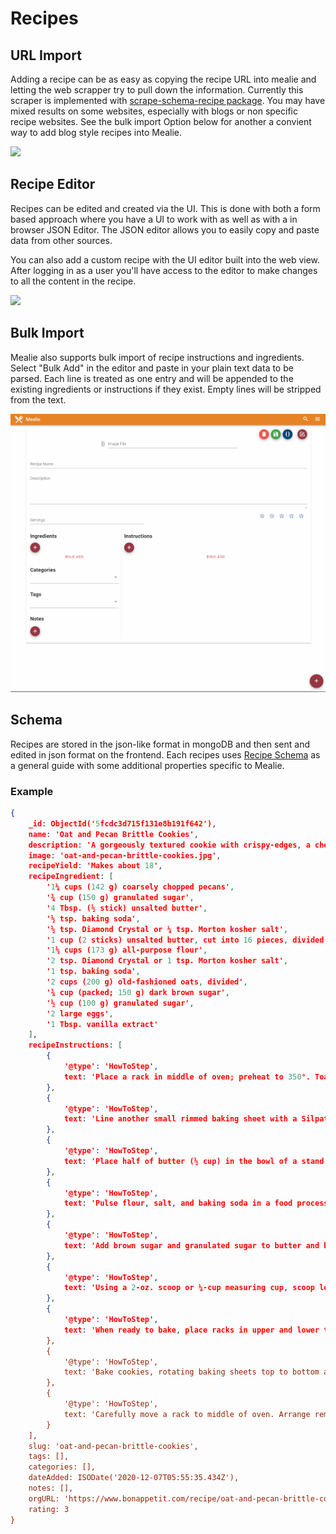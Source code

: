 # Recipes

## URL Import
Adding a recipe can be as easy as copying the recipe URL into mealie and letting the web scrapper try to pull down the information. Currently this scraper is implemented with [scrape-schema-recipe package](https://pypi.org/project/scrape-schema-recipe/). You may have mixed results on some websites, especially with blogs or non specific recipe websites. See the bulk import Option below for another a convient way to add blog style recipes into Mealie.


![](gifs/url-demo.gif)


## Recipe Editor
Recipes can be edited and created via the UI. This is done with both a form based approach where you have a UI to work with as well as with a in browser JSON Editor. The JSON editor allows you to easily copy and paste data from other sources. 

You can also add a custom recipe with the UI editor built into the web view. After logging in as a user you'll have access to the editor to make changes to all the content in the recipe. 

![](gifs/editor-demo.gif)

## Bulk Import
Mealie also supports bulk import of recipe instructions and ingredients. Select "Bulk Add" in the editor and paste in your plain text data to be parsed. Each line is treated as one entry and will be appended to the existing ingredients or instructions if they exist. Empty lines will be stripped from the text.

![](gifs/bulk-add-demo.gif)

## Schema 
Recipes are stored in the json-like format in mongoDB and then sent and edited in json format on the frontend. Each recipes uses [Recipe Schema](https://schema.org/Recipe) as a general guide with some additional properties specific to Mealie.

### Example
```json
{
    _id: ObjectId('5fcdc3d715f131e8b191f642'),
    name: 'Oat and Pecan Brittle Cookies',
    description: 'A gorgeously textured cookie with crispy-edges, a chewy center, toasty pecans, and tiny crispy pecan brittle bits throughout.',
    image: 'oat-and-pecan-brittle-cookies.jpg',
    recipeYield: 'Makes about 18',
    recipeIngredient: [
        '1¼ cups (142 g) coarsely chopped pecans',
        '¾ cup (150 g) granulated sugar',
        '4 Tbsp. (½ stick) unsalted butter',
        '½ tsp. baking soda',
        '½ tsp. Diamond Crystal or ¼ tsp. Morton kosher salt',
        '1 cup (2 sticks) unsalted butter, cut into 16 pieces, divided',
        '1⅓ cups (173 g) all-purpose flour',
        '2 tsp. Diamond Crystal or 1 tsp. Morton kosher salt',
        '1 tsp. baking soda',
        '2 cups (200 g) old-fashioned oats, divided',
        '¾ cup (packed; 150 g) dark brown sugar',
        '½ cup (100 g) granulated sugar',
        '2 large eggs',
        '1 Tbsp. vanilla extract'
    ],
    recipeInstructions: [
        {
            '@type': 'HowToStep',
            text: 'Place a rack in middle of oven; preheat to 350°. Toast pecans on a small rimmed baking sheet, tossing halfway through, until slightly darkened and fragrant, 8–10 minutes. Let cool.'
        },
        {
            '@type': 'HowToStep',
            text: 'Line another small rimmed baking sheet with a Silpat baking mat. Cook granulated sugar, butter, and 2 Tbsp. water in a small saucepan over medium-low heat, stirring gently with a heatproof rubber spatula, until sugar is dissolved. Increase heat to medium and bring syrup to a rapid simmer. Cook, without stirring, swirling pan often, until syrup turns a deep amber color, 8–10 minutes. Immediately remove saucepan from heat and stir in pecans. Once pecans are well coated, add baking soda and salt and stir to incorporate (mixture will foam and sputter as baking soda aerates caramel). Working quickly (it will harden fast), scrape mixture onto prepared baking sheet and spread into a thin layer. Let cool completely, 5–10 minutes. Chop into pea-size pieces; set aside.'
        },
        {
            '@type': 'HowToStep',
            text: 'Place half of butter (½ cup) in the bowl of a stand mixer. Bring remaining butter to a boil in a small saucepan over medium-low heat, stirring often with a heatproof rubber spatula. Cook, scraping bottom and sides of pan constantly, until butter sputters, foams, and, eventually, you see browned bits floating on the surface, 5–7 minutes. Pour brown butter over butter in stand mixer bowl, making sure to scrape in all the browned bits. Let sit until butter begins to resolidify, about 30 minutes.'
        },
        {
            '@type': 'HowToStep',
            text: 'Pulse flour, salt, and baking soda in a food processor to combine. Add half of reserved pecan brittle and 1 cup oats; process in long pulses until oats and brittle are finely ground.'
        },
        {
            '@type': 'HowToStep',
            text: 'Add brown sugar and granulated sugar to butter and beat with paddle attachment on medium speed until light and smooth but not fluffy, about 2 minutes. Scrape down sides of bowl and add eggs and vanilla. Beat until very light and satiny, about 1 minute. Scrape down sides of bowl and add flour mixture; beat on low speed until no dry spots remain and you have a soft, evenly mixed dough. Add remaining half of brittle and remaining 1 cup oats; mix on low speed just to distribute. Fold batter several times with a spatula to ensure everything is evenly mixed.'
        },
        {
            '@type': 'HowToStep',
            text: 'Using a 2-oz. scoop or ¼-cup measuring cup, scoop level portions of dough to make 18 cookies. Place on a parchment-lined baking sheet, spacing as close together as possible (you’ll space them out before baking). Cover tightly with plastic wrap and chill at least 12 hours and up to 2 days. (If you’re pressed for time, a couple hours will do; cookies just won’t be as chewy.)'
        },
        {
            '@type': 'HowToStep',
            text: 'When ready to bake, place racks in upper and lower thirds of oven; preheat to 350°. Line 2 large rimmed baking sheets with parchment paper. Arrange 6 cookies on each prepared baking sheet, spacing at least 3" apart.'
        },
        {
            '@type': 'HowToStep',
            text: 'Bake cookies, rotating baking sheets top to bottom and front to back after 12 minutes, until dark golden brown around the edges, 16–20 minutes. Let cookies cool 5 minutes on baking sheets, then transfer cookies to a wire rack with a spatula and let cool completely.'
        },
        {
            '@type': 'HowToStep',
            text: 'Carefully move a rack to middle of oven. Arrange remaining dough on one of the baking sheets (it’s okay if it’s still warm). Bake as before (this batch might go a bit faster).\nDo ahead: Dough can be formed 2 months ahead; chill dough balls at least 2 hours before transferring to freezer. Once frozen solid, store in resealable plastic freezer bags and keep frozen. No need to thaw before baking, but you may need to add a minute or two to the baking time. Cookies can be baked 5 days ahead; store airtight at room temperature.'
        }
    ],
    slug: 'oat-and-pecan-brittle-cookies',
    tags: [],
    categories: [],
    dateAdded: ISODate('2020-12-07T05:55:35.434Z'),
    notes: [],
    orgURL: 'https://www.bonappetit.com/recipe/oat-and-pecan-brittle-cookies',
    rating: 3
}
```
